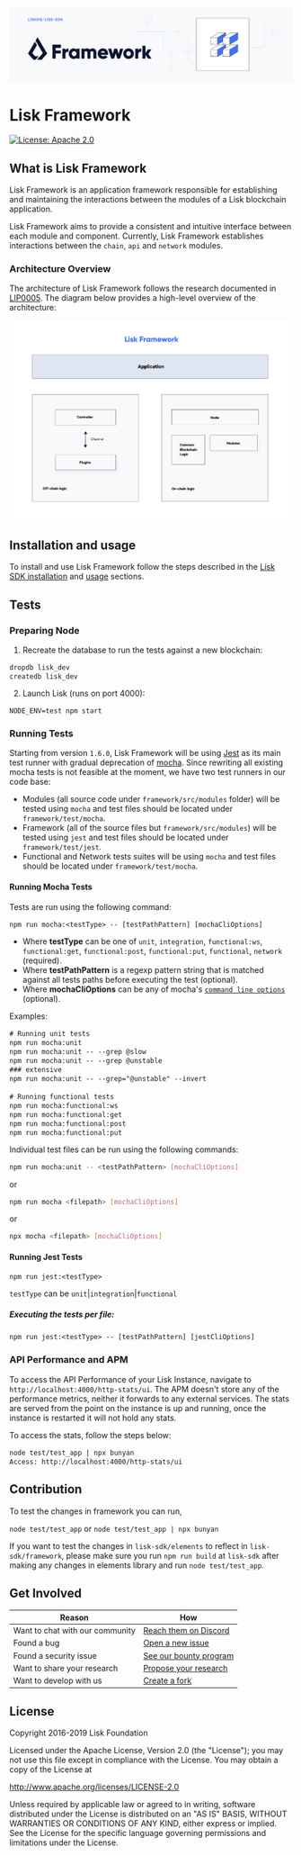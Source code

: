 ![Logo](../docs/assets/banner_framework.png)

# Lisk Framework

[![License: Apache 2.0](https://img.shields.io/badge/License-Apache%202.0-blue.svg)](http://www.apache.org/licenses/LICENSE-2.0)

## What is Lisk Framework

Lisk Framework is an application framework responsible for establishing and maintaining the interactions between the modules of a Lisk blockchain application.

Lisk Framework aims to provide a consistent and intuitive interface between each module and component. Currently, Lisk Framework establishes interactions between the `chain`, `api` and `network` modules.

### Architecture Overview

The architecture of Lisk Framework follows the research documented in [LIP0005](https://github.com/LiskHQ/lips/blob/master/proposals/lip-0005.md). The diagram below provides a high-level overview of the architecture:

![Logo](./docs/assets/diagram_framework.png)

## Installation and usage

To install and use Lisk Framework follow the steps described in the [Lisk SDK installation](https://github.com/LiskHQ/lisk-sdk#installation) and [usage](https://github.com/LiskHQ/lisk-sdk#usage) sections.

## Tests

### Preparing Node

1. Recreate the database to run the tests against a new blockchain:

```
dropdb lisk_dev
createdb lisk_dev
```

2. Launch Lisk (runs on port 4000):

```
NODE_ENV=test npm start
```

### Running Tests

Starting from version `1.6.0`, Lisk Framework will be using [Jest](https://jestjs.io) as its main test runner with gradual deprecation of [mocha](https://mochajs.org). Since rewriting all existing mocha tests is not feasible at the moment, we have two test runners in our code base:

- Modules (all source code under `framework/src/modules` folder) will be tested using `mocha` and test files should be located under `framework/test/mocha`.
- Framework (all of the source files but `framework/src/modules`) will be tested using `jest` and test files should be located under `framework/test/jest`.
- Functional and Network tests suites will be using `mocha` and test files should be located under `framework/test/mocha`.

#### Running Mocha Tests

Tests are run using the following command:

```
npm run mocha:<testType> -- [testPathPattern] [mochaCliOptions]
```

- Where **testType** can be one of `unit`, `integration`, `functional:ws`, `functional:get`, `functional:post`, `functional:put`, `functional`, `network` (required).
- Where **testPathPattern** is a regexp pattern string that is matched against all tests paths before executing the test (optional).
- Where **mochaCliOptions** can be any of mocha's [`command line options`](https://mochajs.org/#command-line-usage) (optional).

Examples:

```
# Running unit tests
npm run mocha:unit
npm run mocha:unit -- --grep @slow
npm run mocha:unit -- --grep @unstable
### extensive
npm run mocha:unit -- --grep="@unstable" --invert

# Running functional tests
npm run mocha:functional:ws
npm run mocha:functional:get
npm run mocha:functional:post
npm run mocha:functional:put
```

Individual test files can be run using the following commands:

```bash
npm run mocha:unit -- <testPathPattern> [mochaCliOptions]
```

or

```bash
npm run mocha <filepath> [mochaCliOptions]
```

or

```bash
npx mocha <filepath> [mochaCliOptions]
```

#### Running Jest Tests

```
npm run jest:<testType>
```

`testType` can be `unit`|`integration`|`functional`

##### Executing the tests per file:

```
npm run jest:<testType> -- [testPathPattern] [jestCliOptions]
```

### API Performance and APM

To access the API Performance of your Lisk Instance, navigate to `http://localhost:4000/http-stats/ui`. The APM doesn't store any of the performance metrics, neither it forwards to any external services. The stats are served from the point on the instance is up and running, once the instance is restarted it will not hold any stats.

To access the stats, follow the steps below:

```
node test/test_app | npx bunyan
Access: http://localhost:4000/http-stats/ui
```

## Contribution

To test the changes in framework you can run,

`node test/test_app` or `node test/test_app | npx bunyan`

If you want to test the changes in `lisk-sdk/elements` to reflect in `lisk-sdk/framework`, please make sure you run `npm run build` at `lisk-sdk` after making any changes in elements library and run `node test/test_app`.

## Get Involved

| Reason                          | How                                                                                            |
| ------------------------------- | ---------------------------------------------------------------------------------------------- |
| Want to chat with our community | [Reach them on Discord](https://discord.gg/lisk)                                               |
| Found a bug                     | [Open a new issue](https://github.com/LiskHQ/lisk/issues/new)                                  |
| Found a security issue          | [See our bounty program](https://blog.lisk.io/announcing-lisk-bug-bounty-program-5895bdd46ed4) |
| Want to share your research     | [Propose your research](https://research.lisk.io)                                              |
| Want to develop with us         | [Create a fork](https://github.com/LiskHQ/lisk/fork)                                           |

## License

Copyright 2016-2019 Lisk Foundation

Licensed under the Apache License, Version 2.0 (the "License");
you may not use this file except in compliance with the License.
You may obtain a copy of the License at

http://www.apache.org/licenses/LICENSE-2.0

Unless required by applicable law or agreed to in writing, software
distributed under the License is distributed on an "AS IS" BASIS,
WITHOUT WARRANTIES OR CONDITIONS OF ANY KIND, either express or implied.
See the License for the specific language governing permissions and
limitations under the License.
